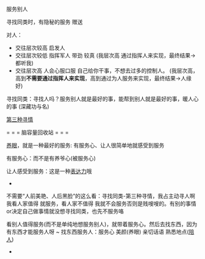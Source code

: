 
服务别人

寻找同类时，有隐秘的服务 赠送

对人：
- 交往层次较高 启发人
- 交往层次较低 指挥军人 带劲 较真 (我层次高 通过指挥人来实现，最终结果->都听我)
- 交往层次高 人会心服口服 自己给你干事，不想去过多的控制人。 (我层次高，高到**不需要通过指挥人来实现**，高到通过为人服务来实现，最终结果->人缘好)

寻找同类：寻找人吗？服务别人就是最好的事，能帮到别人就是最好的事，暖人心的事 (深藏功与名)

[第三种寻情](https://github.com/7900ms/000nottheater_deserted_systemlibrary/blob/master/small/第三种寻情.md)


= = = 脑容量回收站 = = =

[养眼](https://github.com/7900ms/000nottheater_deserted_systemthunder/blob/master/torrent/m-节目-美娜.md)，就是一种最好的服务: 有服务心、让人很简单地就感受到服务

有服务心：而不是有养爷心(被服务心)

让人感受到服务：这是一种[表达力](https://github.com/7900ms/000nottheater_deserted_systemlibrary/blob/master/supplementary/term-东西-表达力.md)哦


-

不需要“人前美艳、人后黑脸”的这么看：寻找同类-第三种寻情，我占主动寻人啊 我看人家值得 就服务，看人家不值得 我就不会服务否则是贱嗖嗖的。有别的事情or决定自己做事情就没想寻找同类，也先不服务咯

看别人值得服务(而不是单纯地想服务别人)，就带着服务心。然后去找东西，因为有东西才能服务人呀 ~ 找东西服务人：服务心 美颜(养眼) 亲切话语 熟悉地点([陪人](https://github.com/7900ms/000nottheater_deserted_systemlibrary/blob/master/supplementary/term-聊句-陪人.md))

-

